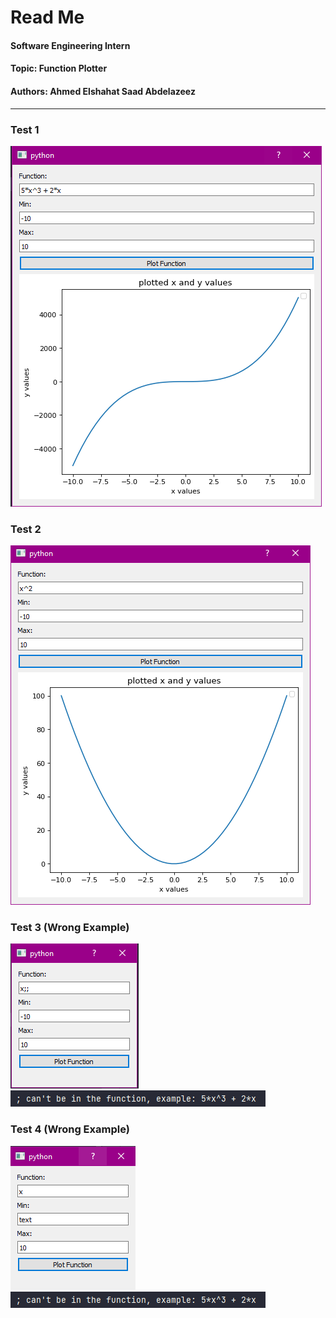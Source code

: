 
# Read Me  
#### Software Engineering Intern 
#### Topic: Function Plotter
#### Authors: Ahmed Elshahat Saad Abdelazeez 


---


### Test 1
![](snapshots/1.png)

### Test 2
![](snapshots/2.png)

### Test 3 (Wrong Example)
![](snapshots/3.png)    
![](snapshots/4.png)
### Test 4 (Wrong Example)
![](snapshots/5.png)   
![](snapshots/4.png)




